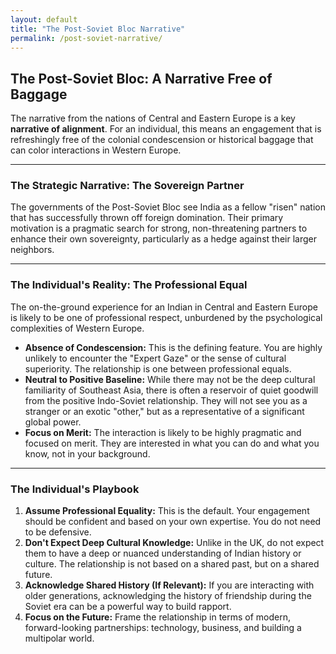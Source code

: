 ```yaml
---
layout: default
title: "The Post-Soviet Bloc Narrative"
permalink: /post-soviet-narrative/
---
```


## The Post-Soviet Bloc: A Narrative Free of Baggage

The narrative from the nations of Central and Eastern Europe is a key **narrative of alignment**. For an individual, this means an engagement that is refreshingly free of the colonial condescension or historical baggage that can color interactions in Western Europe.

---

### The Strategic Narrative: The Sovereign Partner

The governments of the Post-Soviet Bloc see India as a fellow "risen" nation that has successfully thrown off foreign domination. Their primary motivation is a pragmatic search for strong, non-threatening partners to enhance their own sovereignty, particularly as a hedge against their larger neighbors.

---

### The Individual's Reality: The Professional Equal

The on-the-ground experience for an Indian in Central and Eastern Europe is likely to be one of professional respect, unburdened by the psychological complexities of Western Europe.

*   **Absence of Condescension:** This is the defining feature. You are highly unlikely to encounter the "Expert Gaze" or the sense of cultural superiority. The relationship is one between professional equals.
*   **Neutral to Positive Baseline:** While there may not be the deep cultural familiarity of Southeast Asia, there is often a reservoir of quiet goodwill from the positive Indo-Soviet relationship. They will not see you as a stranger or an exotic "other," but as a representative of a significant global power.
*   **Focus on Merit:** The interaction is likely to be highly pragmatic and focused on merit. They are interested in what you can do and what you know, not in your background.

---

### The Individual's Playbook

1.  **Assume Professional Equality:** This is the default. Your engagement should be confident and based on your own expertise. You do not need to be defensive.
2.  **Don't Expect Deep Cultural Knowledge:** Unlike in the UK, do not expect them to have a deep or nuanced understanding of Indian history or culture. The relationship is not based on a shared past, but on a shared future.
3.  **Acknowledge Shared History (If Relevant):** If you are interacting with older generations, acknowledging the history of friendship during the Soviet era can be a powerful way to build rapport.
4.  **Focus on the Future:** Frame the relationship in terms of modern, forward-looking partnerships: technology, business, and building a multipolar world.
